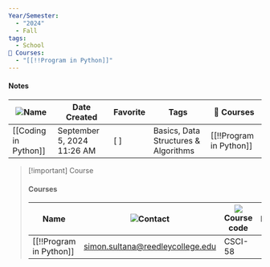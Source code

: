 ```yaml
---
Year/Semester:
  - "2024"
  - Fall
tags:
  - School
📕 Courses:
  - "[[!!Program in Python]]"
---
```

#### Notes
| ![](https://www.notion.so/icons/clipping_gray.svg)Name | Date Created               | Favorite | Tags                                 | 📕 Courses            |
| ------------------------------------------------------ | -------------------------- | -------- | ------------------------------------ | --------------------- |
| [[Coding in Python]]                                   | September 5, 2024 11:26 AM | [ ]      | Basics, Data Structures & Algorithms | [[!!Program in Python]] |
  
  

> [!important] Course
> 
> #### Courses
> 
> |Name|![](https://www.notion.so/icons/username_gray.svg)Contact|![](https://www.notion.so/icons/drafts_gray.svg)Course code|Date|![](https://www.notion.so/icons/apple_gray.svg)Prof|![](https://www.notion.so/icons/book-closed_gray.svg)Tests/Quizzes|![](https://www.notion.so/icons/calendar-month_gray.svg)Year/Semester|
> |---|---|---|---|---|---|---|
> |[[!!Program in Python]]|simon.sultana@reedleycollege.edu|CSCI-58||Simon Sultana|,|2024, Fall|
> 
>   
>